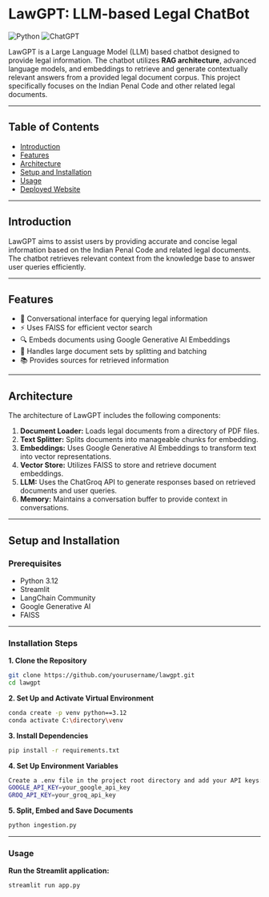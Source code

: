 # LawGPT: LLM-based Legal ChatBot

![Python](https://img.shields.io/badge/Python-3.12-blue)
![ChatGPT](https://img.shields.io/badge/ChatGPT-RAG-green)

LawGPT is a Large Language Model (LLM) based chatbot designed to provide legal information. The chatbot utilizes **RAG architecture**, advanced language models, and embeddings to retrieve and generate contextually relevant answers from a provided legal document corpus. This project specifically focuses on the Indian Penal Code and other related legal documents.

---

## Table of Contents
- [Introduction](#introduction)
- [Features](#features)
- [Architecture](#architecture)
- [Setup and Installation](#setup-and-installation)
- [Usage](#usage)
- [Deployed Website](#deployed-website)

---

## Introduction

LawGPT aims to assist users by providing accurate and concise legal information based on the Indian Penal Code and related legal documents. The chatbot retrieves relevant context from the knowledge base to answer user queries efficiently.

---

## Features

- 💬 Conversational interface for querying legal information  
- ⚡ Uses FAISS for efficient vector search  
- 🔍 Embeds documents using Google Generative AI Embeddings  
- 📄 Handles large document sets by splitting and batching  
- 📚 Provides sources for retrieved information  

---

## Architecture

The architecture of LawGPT includes the following components:

1. **Document Loader:** Loads legal documents from a directory of PDF files.  
2. **Text Splitter:** Splits documents into manageable chunks for embedding.  
3. **Embeddings:** Uses Google Generative AI Embeddings to transform text into vector representations.  
4. **Vector Store:** Utilizes FAISS to store and retrieve document embeddings.  
5. **LLM:** Uses the ChatGroq API to generate responses based on retrieved documents and user queries.  
6. **Memory:** Maintains a conversation buffer to provide context in conversations.  

---

## Setup and Installation

### Prerequisites
- Python 3.12  
- Streamlit  
- LangChain Community  
- Google Generative AI  
- FAISS  

---

### Installation Steps

**1. Clone the Repository**
```bash
git clone https://github.com/yourusername/lawgpt.git
cd lawgpt
```

**2. Set Up and Activate Virtual Environment**
```bash
conda create -p venv python==3.12
conda activate C:\directory\venv
```

**3. Install Dependencies**
```bash
pip install -r requirements.txt
```

**4. Set Up Environment Variables**
```bash
Create a .env file in the project root directory and add your API keys:
GOOGLE_API_KEY=your_google_api_key
GROQ_API_KEY=your_groq_api_key
```
**5. Split, Embed and Save Documents**
```bash
python ingestion.py
```
---
### Usage
**Run the Streamlit application:**
```bash
streamlit run app.py
```

